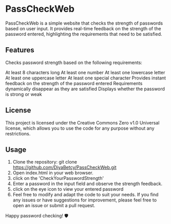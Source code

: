 # PassCheckWeb


PassCheckWeb is a simple website that checks the strength of passwords based on user input. It provides real-time feedback on the strength of the password entered, highlighting the requirements that need to be satisfied.

## Features


Checks password strength based on the following requirements:

At least 8 characters long
At least one number
At least one lowercase letter
At least one uppercase letter
At least one special character
Provides instant feedback on the strength of the password entered
Requirements dynamically disappear as they are satisfied
Displays whether the password is strong or weak

## License


This project is licensed under the Creative Commons Zero v1.0 Universal license, which allows you to use the code for any purpose without any restrictions.

## Usage


1. Clone the repository: git clone https://github.com/DiyaBetcy/PassCheckWeb.git
2. Open index.html in your web browser.
3. click on the 'CheckYourPasswordStrength'
4. Enter a password in the input field and observe the strength feedback.
5. click on the eye icon to view your entered password
6. Feel free to modify and adapt the code to suit your needs. If you find any issues or have suggestions for improvement, please feel free to open an issue or submit a pull request.

Happy password checking! 🛡️
